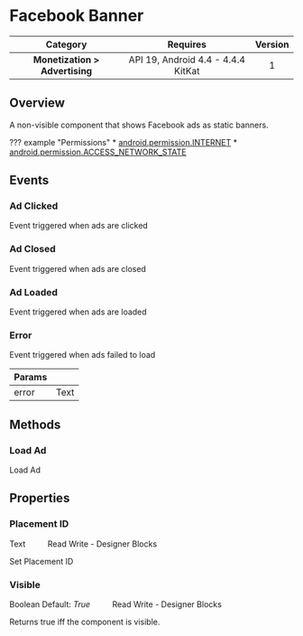 # Facebook Banner

| Category | Requires | Version |
|:--------:|:-------:|:--------:|
|**Monetization > Advertising**|<span class="chip chip-any">API 19, Android 4.4 - 4.4.4 KitKat</span>|<span class="chip chip-number">1</span>|

## Overview

A non-visible component that shows Facebook ads as static banners.

??? example "Permissions"
    * [android.permission.INTERNET](https://developer.android.com/reference/android/Manifest.permission.html#INTERNET)
    * [android.permission.ACCESS_NETWORK_STATE](https://developer.android.com/reference/android/Manifest.permission.html#ACCESS_NETWORK_STATE)

## Events

### Ad Clicked

Event triggered when ads are clicked

<div class="block" ai2-block="event" not-rendered="true" value="%7B%22componentName%22:%20%22Facebook%20Banner%22,%20%22name%22:%20%22Ad%20Clicked%22,%20%22param%22:%20%5B%5D%7D"></div>

### Ad Closed

Event triggered when ads are closed

<div class="block" ai2-block="event" not-rendered="true" value="%7B%22componentName%22:%20%22Facebook%20Banner%22,%20%22name%22:%20%22Ad%20Closed%22,%20%22param%22:%20%5B%5D%7D"></div>

### Ad Loaded

Event triggered when ads are loaded

<div class="block" ai2-block="event" not-rendered="true" value="%7B%22componentName%22:%20%22Facebook%20Banner%22,%20%22name%22:%20%22Ad%20Loaded%22,%20%22param%22:%20%5B%5D%7D"></div>

### Error

Event triggered when ads failed to load

<div class="block" ai2-block="event" not-rendered="true" value="%7B%22componentName%22:%20%22Facebook%20Banner%22,%20%22name%22:%20%22Error%22,%20%22param%22:%20%5B%22error%22%5D%7D"></div>

| Params | []() |
|--------|------|
|error|<span class="chip chip-text">Text</span>|

## Methods

### Load Ad

Load Ad

<div class="block" ai2-block="method" not-rendered="true" value="%7B%22componentName%22:%20%22Facebook%20Banner%22,%20%22name%22:%20%22Load%20Ad%22,%20%22output%22:%20false,%20%22param%22:%20%5B%5D%7D"></div>

## Properties

### Placement ID

<span class="chip chip-text">Text</span><span style="user-select: none;">&nbsp;&nbsp;&nbsp;&nbsp;&nbsp;&nbsp;&nbsp;&nbsp;&nbsp;&nbsp;</span><span class="chip chip-rw">Read</span><span style="user-select: none;">&nbsp;</span><span class="chip chip-rw">Write</span><span style="user-select: none;">&nbsp;</span>-<span style="user-select: none;">&nbsp;</span><span class="chip chip-bd">Designer</span><span style="user-select: none;">&nbsp;</span><span class="chip chip-bd">Blocks</span><span style="user-select: none;">&nbsp;</span>

Set Placement ID

<div class="block" ai2-block="property" not-rendered="true" value="%7B%22componentName%22:%20%22Facebook%20Banner%22,%20%22name%22:%20%22Placement%20ID%22,%20%22getter%22:%20true%7D"></div>
<div class="block" ai2-block="property" not-rendered="true" value="%7B%22componentName%22:%20%22Facebook%20Banner%22,%20%22name%22:%20%22Placement%20ID%22,%20%22getter%22:%20false%7D"></div>

### Visible

<span class="chip chip-boolean">Boolean</span><span style="user-select: none;">&nbsp;</span><span class="chip chip-boolean">Default: <i>True</i></span><span style="user-select: none;">&nbsp;&nbsp;&nbsp;&nbsp;&nbsp;&nbsp;&nbsp;&nbsp;&nbsp;&nbsp;</span><span class="chip chip-rw">Read</span><span style="user-select: none;">&nbsp;</span><span class="chip chip-rw">Write</span><span style="user-select: none;">&nbsp;</span>-<span style="user-select: none;">&nbsp;</span><span class="chip chip-bd">Designer</span><span style="user-select: none;">&nbsp;</span><span class="chip chip-bd">Blocks</span><span style="user-select: none;">&nbsp;</span>

Returns true iff the component is visible.

<div class="block" ai2-block="property" not-rendered="true" value="%7B%22componentName%22:%20%22Facebook%20Banner%22,%20%22name%22:%20%22Visible%22,%20%22getter%22:%20true%7D"></div>
<div class="block" ai2-block="property" not-rendered="true" value="%7B%22componentName%22:%20%22Facebook%20Banner%22,%20%22name%22:%20%22Visible%22,%20%22getter%22:%20false%7D"></div>
